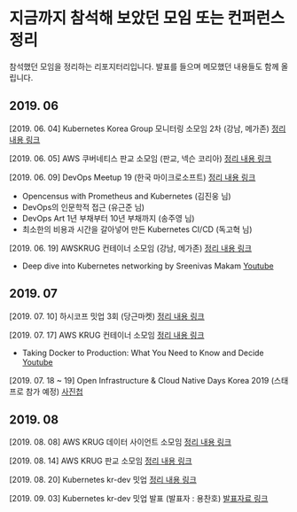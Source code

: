 # 지금까지 참석해 보았던 모임 또는 컨퍼런스 정리

참석했던 모임을 정리하는 리포지터리입니다. 발표를 들으며 메모했던 내용들도 함께 올립니다.

## 2019. 06

[2019. 06. 04] Kubernetes Korea Group 모니터링 소모임 2차 (강남, 메가존) [정리 내용 링크](https://github.com/alicek106/attended-meetup/blob/master/memo/20190604)

[2019. 06. 05] AWS 쿠버네티스 판교 소모임 (판교, 넥슨 코리아) [정리 내용 링크](https://github.com/alicek106/attended-meetup/blob/master/memo/20190605)

[2019. 06. 09] DevOps Meetup 19 (한국 마이크로소프트) [정리 내용 링크](https://github.com/alicek106/attended-meetup/blob/master/memo/20190609)
- Opencensus with Prometheus and Kubernetes (김진웅 님)
- DevOps의 인문학적 접근 (유근준 님)
- DevOps Art 1년 부채부터 10년 부채까지 (송주영 님)
- 최소한의 비용과 시간을 갈아넣어 만든 Kubernetes CI/CD (독고혁 님)

[2019. 06. 19] AWSKRUG 컨테이너 소모임 (강남, 메가존) [정리 내용 링크](https://github.com/alicek106/attended-meetup/blob/master/memo/20190619)
- Deep dive into Kubernetes networking by Sreenivas Makam [Youtube](https://www.youtube.com/watch?v=NUt9VVG_gac)

## 2019. 07
[2019. 07. 10] 하시코프 밋업 3회 (당근마켓) [정리 내용 링크](https://github.com/alicek106/attended-meetup/blob/master/memo/20190710)

[2019. 07. 17] AWS KRUG 컨테이너 소모임 [정리 내용 링크](https://github.com/alicek106/attended-meetup/blob/master/memo/20190717)
- Taking Docker to Production: What You Need to Know and Decide [Youtube](https://www.youtube.com/watch?v=6jT83lT6TU8)

[2019. 07. 18 ~ 19] Open Infrastructure & Cloud Native Days Korea 2019 (스태프로 참가 예정) [사진첩](https://blog.naver.com/alice_k106/221590995756)


## 2019. 08
[2019. 08. 08] AWS KRUG 데이터 사이언트 소모임 [정리 내용 링크](https://github.com/alicek106/attended-meetup/blob/master/memo/20190808)

[2019. 08. 14] AWS KRUG 판교 소모임 [정리 내용 링크](https://github.com/alicek106/attended-meetup/blob/master/memo/20190814)

[2019. 08. 20] Kubernetes kr-dev 밋업 [정리 내용 링크](https://github.com/alicek106/attended-meetup/blob/master/memo/20190820)

[2019. 09. 03] Kubernetes kr-dev 밋업 발표 (발표자 : 용찬호) [발표자료 링크](https://docs.google.com/presentation/d/1-wRRZPJBf9xrOV_QfJqtp5OErV5hfgSdACdZIaCEIGU/edit#slide=id.p1)
